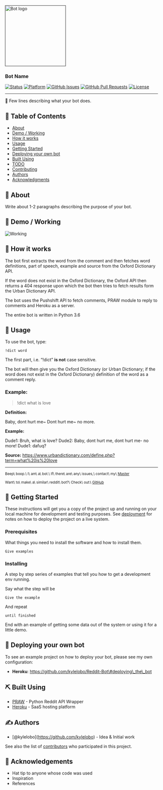 [<img src="https://i.imgur.com/FxL5qM0.jpg" alt="Bot logo" width="200" height="200" />]()

### Bot Name

[![Status](https://img.shields.io/badge/status-active-success.svg)]() [![Platform](https://img.shields.io/badge/platform-reddit-orange.svg)](https://www.reddit.com/user/Wordbook_Bot) [![GitHub Issues](https://img.shields.io/github/issues/kylelobo/The-Documentation-Compendium.svg)](https://github.com/kylelobo/The-Documentation-Compendium/issues) [![GitHub Pull Requests](https://img.shields.io/github/issues-pr/kylelobo/The-Documentation-Compendium.svg)](https://github.com/kylelobo/The-Documentation-Compendium/pulls) [![License](https://img.shields.io/badge/license-MIT-blue.svg)](/LICENSE)

------------------------------------------------------------------------

🤖 Few lines describing what your bot does.  

📝 Table of Contents
-------------------

-   [About](#about)
-   [Demo / Working](#demo)
-   [How it works](#working)
-   [Usage](#usage)
-   [Getting Started](#getting_started)
-   [Deploying your own bot](#deployment)
-   [Built Using](#built_using)
-   [TODO](../TODO.md)
-   [Contributing](../CONTRIBUTING.md)
-   [Authors](#authors)
-   [Acknowledgments](#acknowledgement)

🧐 About <span id="about"></span>
--------------------------------

Write about 1-2 paragraphs describing the purpose of your bot.

🎥 Demo / Working <span id="demo"></span>
----------------------------------------

![Working](https://media.giphy.com/media/20NLMBm0BkUOwNljwv/giphy.gif)

💭 How it works <span id="working"></span>
-----------------------------------------

The bot first extracts the word from the comment and then fetches word definitions, part of speech, example and source from the Oxford Dictionary API.

If the word does not exist in the Oxford Dictionary, the Oxford API then returns a 404 response upon which the bot then tries to fetch results form the Urban Dictionary API.

The bot uses the Pushshift API to fetch comments, PRAW module to reply to comments and Heroku as a server.

The entire bot is written in Python 3.6

🎈 Usage <span id="usage"></span>
--------------------------------

To use the bot, type:

    !dict word

The first part, i.e. “!dict” **is not** case sensitive.

The bot will then give you the Oxford Dictionary (or Urban Dictionary; if the word does not exist in the Oxford Dictionary) definition of the word as a comment reply.

### Example:

> !dict what is love

**Definition:**

Baby, dont hurt me~ Dont hurt me~ no more.

**Example:**

Dude1: Bruh, what is love? Dude2: Baby, dont hurt me, dont hurt me- no more! Dude1: dafuq?

**Source:** https://www.urbandictionary.com/define.php?term=what%20is%20love

------------------------------------------------------------------------

<sup>Beep\ boop.\ I\ am\ a\ bot.\ If\ there\ are\ any\ issues,\ contact\ my\ [Master](https://www.reddit.com/message/compose/?to=PositivePlayer1&subject=/u/Wordbook_Bot)</sup>

<sup>Want\ to\ make\ a\ similar\ reddit\ bot?\ Check\ out:\ [GitHub](https://github.com/kylelobo/Reddit-Bot)</sup>

🏁 Getting Started <span id="getting_started"></span>
----------------------------------------------------

These instructions will get you a copy of the project up and running on your local machine for development and testing purposes. See [deployment](#deployment) for notes on how to deploy the project on a live system.

### Prerequisites

What things you need to install the software and how to install them.

    Give examples

### Installing

A step by step series of examples that tell you how to get a development env running.

Say what the step will be

    Give the example

And repeat

    until finished

End with an example of getting some data out of the system or using it for a little demo.

🚀 Deploying your own bot <span id="deployment"></span>
------------------------------------------------------

To see an example project on how to deploy your bot, please see my own configuration:

-   **Heroku**: https://github.com/kylelobo/Reddit-Bot\#deploying\_the\_bot

⛏️ Built Using <span id="built_using"></span>
---------------------------------------------

-   [PRAW](https://praw.readthedocs.io/en/latest/) - Python Reddit API Wrapper
-   [Heroku](https://www.heroku.com/) - SaaS hosting platform

✍️ Authors <span id="authors"></span>
-------------------------------------

-   <span class="citation" data-cites="kylelobo">\[@kylelobo\]</span>(https://github.com/kylelobo) - Idea & Initial work

See also the list of [contributors](https://github.com/kylelobo/The-Documentation-Compendium/contributors) who participated in this project.

🎉 Acknowledgements <span id="acknowledgement"></span>
-----------------------------------------------------

-   Hat tip to anyone whose code was used
-   Inspiration
-   References
